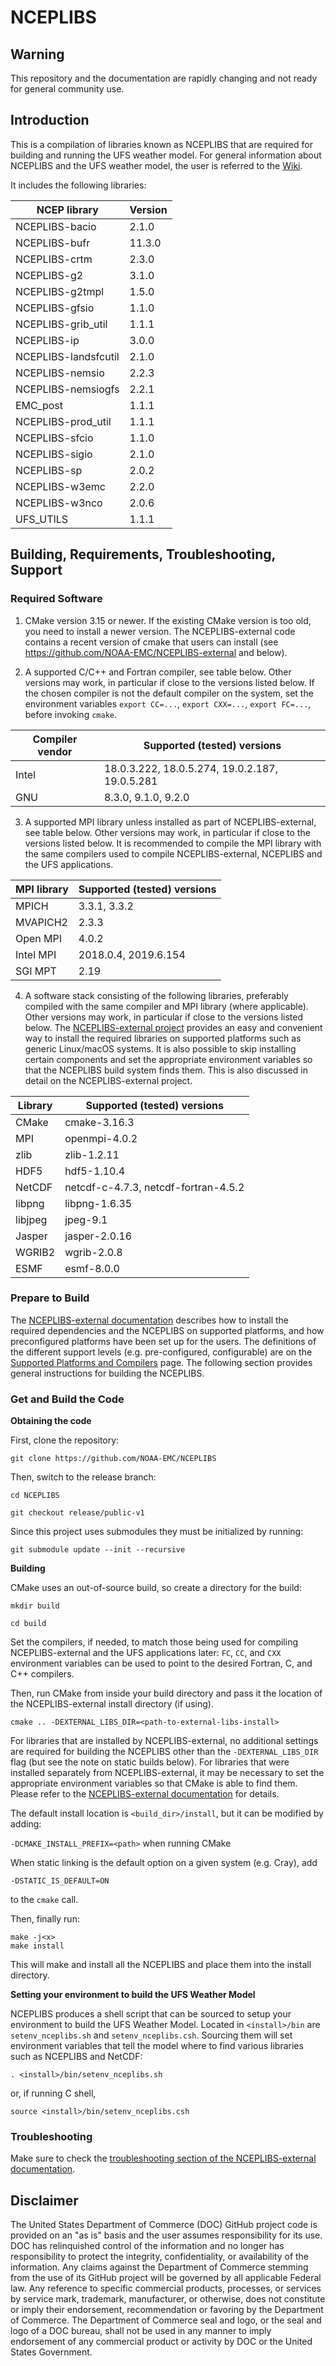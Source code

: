 # NCEPLIBS

## Warning

This repository and the documentation are rapidly changing and not ready for general community use.

## Introduction

This is a compilation of libraries known as NCEPLIBS that are required for building and running the UFS weather model. For general information about NCEPLIBS and the UFS weather model, the user is referred to the [Wiki](https://github.com/NOAA-EMC/NCEPLIBS/wiki).

It includes the following libraries:

| NCEP library         | Version                                               |
|----------------------|-------------------------------------------------------|
| NCEPLIBS-bacio       | 2.1.0                                                 |
| NCEPLIBS-bufr        | 11.3.0                                                |
| NCEPLIBS-crtm        | 2.3.0                                                 |
| NCEPLIBS-g2          | 3.1.0                                                 |
| NCEPLIBS-g2tmpl      | 1.5.0                                                 |
| NCEPLIBS-gfsio       | 1.1.0                                                 |
| NCEPLIBS-grib_util   | 1.1.1                                                 |
| NCEPLIBS-ip          | 3.0.0                                                 |
| NCEPLIBS-landsfcutil | 2.1.0                                                 |
| NCEPLIBS-nemsio      | 2.2.3                                                 |
| NCEPLIBS-nemsiogfs   | 2.2.1                                                 |
| EMC_post             | 1.1.1                                                 |
| NCEPLIBS-prod_util   | 1.1.1                                                 |
| NCEPLIBS-sfcio       | 1.1.0                                                 |
| NCEPLIBS-sigio       | 2.1.0                                                 |
| NCEPLIBS-sp          | 2.0.2                                                 |
| NCEPLIBS-w3emc       | 2.2.0                                                 |
| NCEPLIBS-w3nco       | 2.0.6                                                 |
| UFS_UTILS            | 1.1.1                                                 |

## Building, Requirements, Troubleshooting, Support

### Required Software 

1. CMake version 3.15 or newer. If the existing CMake version is too old, you need to install a newer version. The NCEPLIBS-external code contains a recent version of cmake that users can install (see https://github.com/NOAA-EMC/NCEPLIBS-external and below).

2. A supported C/C++ and Fortran compiler, see table below. Other versions may work, in particular if close to the versions listed below. If the chosen compiler is not the default compiler on the system, set the environment variables `export CC=...`, `export CXX=...`, `export FC=...`, before invoking `cmake`.

| Compiler vendor | Supported (tested) versions                                |
|-----------------|------------------------------------------------------------|
| Intel           | 18.0.3.222, 18.0.5.274, 19.0.2.187, 19.0.5.281             |
| GNU             | 8.3.0, 9.1.0, 9.2.0                                        |

3. A supported MPI library unless installed as part of NCEPLIBS-external, see table below. Other versions may work, in particular if close to the versions listed below. It is recommended to compile the MPI library with the same compilers used to compile NCEPLIBS-external, NCEPLIBS and the UFS applications.

| MPI library     | Supported (tested) versions                                |
|-----------------|------------------------------------------------------------|
| MPICH           | 3.3.1, 3.3.2                                               |
| MVAPICH2        | 2.3.3                                                      |
| Open MPI        | 4.0.2                                                      |
| Intel MPI       | 2018.0.4, 2019.6.154                                       |
| SGI MPT         | 2.19                                                       |

4. A software stack consisting of the following libraries, preferably compiled with the same compiler and MPI library (where applicable). Other versions may work, in particular if close to the versions listed below. The [NCEPLIBS-external project](https://github.com/NOAA-EMC/NCEPLIBS-external) provides an easy and convenient way to install the required libraries on supported platforms such as generic Linux/macOS systems. It is also possible to skip installing certain components and set the appropriate environment variables so that the NCEPLIBS build system finds them. This is also discussed in detail on the NCEPLIBS-external project.

| Library         | Supported (tested) versions                                |
|-----------------|------------------------------------------------------------|
| CMake           | cmake-3.16.3                                               |
| MPI             | openmpi-4.0.2                                              |
| zlib            | zlib-1.2.11                                                |
| HDF5            | hdf5-1.10.4                                                |
| NetCDF          | netcdf-c-4.7.3, netcdf-fortran-4.5.2                       |
| libpng          | libpng-1.6.35                                              |
| libjpeg         | jpeg-9.1                                                   |
| Jasper          | jasper-2.0.16                                              |
| WGRIB2          | wgrib-2.0.8                                                |
| ESMF            | esmf-8.0.0                                                 |

### Prepare to Build 

The [NCEPLIBS-external documentation](https://github.com/NOAA-EMC/NCEPLIBS-external) describes how to install the required dependencies and the NCEPLIBS on supported platforms, and how preconfigured platforms have been set up for the users. The definitions of the different support levels (e.g. pre-configured, configurable) are on the [Supported Platforms and Compilers](https://github.com/ufs-community/ufs/wiki/Supported-Platforms-and-Compilers) page. The following section provides general instructions for building the NCEPLIBS.

### Get and Build the Code

**Obtaining the code**

First, clone the repository:

`git clone https://github.com/NOAA-EMC/NCEPLIBS`

Then, switch to the release branch:

`cd NCEPLIBS`

`git checkout release/public-v1`

Since this project uses submodules they must be initialized by running:

`git submodule update --init --recursive`

**Building**

CMake uses an out-of-source build, so create a directory for the build:

`mkdir build`

`cd build`

Set the compilers, if needed, to match those being used for compiling NCEPLIBS-external and the UFS applications later: `FC`, `CC`, and `CXX` environment variables can be used to point to the desired Fortran, C, and C++ compilers.

Then, run CMake from inside your build directory and pass it the location of the NCEPLIBS-external install directory (if using).

`cmake .. -DEXTERNAL_LIBS_DIR=<path-to-external-libs-install>`

For libraries that are installed by NCEPLIBS-external, no additional settings are required for building the NCEPLIBS other than the `-DEXTERNAL_LIBS_DIR` flag (but see the note on static builds below). For libraries that were installed separately from NCEPLIBS-external, it may be necessary to set the appropriate environment variables so that CMake is able to find them. Please refer to the [NCEPLIBS-external documentation](https://github.com/NOAA-EMC/NCEPLIBS-external) for details.

The default install location is `<build_dir>/install`, but it can be modified by adding:

`-DCMAKE_INSTALL_PREFIX=<path>` when running CMake

When static linking is the default option on a given system (e.g. Cray), add
```
-DSTATIC_IS_DEFAULT=ON
```
to the `cmake` call.

Then, finally run:

```
make -j<x>
make install
```

This will make and install all the NCEPLIBS and place them into the install directory.

**Setting your environment to build the UFS Weather Model**

NCEPLIBS produces a shell script that can be sourced to setup your environment to build the UFS Weather Model. Located in `<install>/bin` are `setenv_nceplibs.sh` and `setenv_nceplibs.csh`. Sourcing them will set environment variables that tell the model where to find various libraries such as NCEPLIBS and NetCDF:

`. <install>/bin/setenv_nceplibs.sh`

or, if running C shell,

`source <install>/bin/setenv_nceplibs.csh`

### Troubleshooting

Make sure to check the [troubleshooting section of the NCEPLIBS-external documentation](https://github.com/NOAA-EMC/NCEPLIBS-external).

## Disclaimer

The United States Department of Commerce (DOC) GitHub project code is provided on an "as is" basis and the user assumes responsibility for its use. DOC has relinquished control of the information and no longer has responsibility to protect the integrity, confidentiality, or availability of the information. Any claims against the Department of Commerce stemming from the use of its GitHub project will be governed by all applicable Federal law. Any reference to specific commercial products, processes, or services by service mark, trademark, manufacturer, or otherwise, does not constitute or imply their endorsement, recommendation or favoring by the Department of Commerce. The Department of Commerce seal and logo, or the seal and logo of a DOC bureau, shall not be used in any manner to imply endorsement of any commercial product or activity by DOC or the United States Government.
